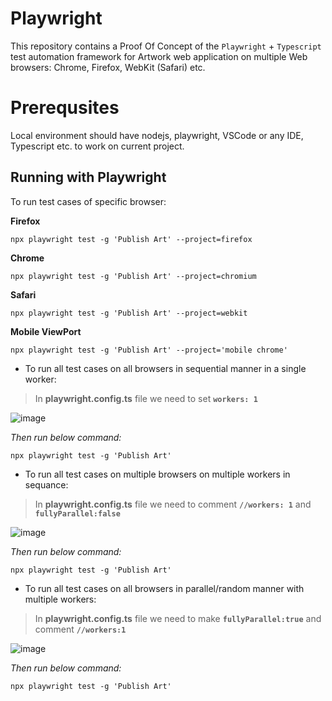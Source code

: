 
# Playwright
This repository contains a Proof Of Concept of the `Playwright` + `Typescript` test automation framework for Artwork web application on multiple Web browsers: Chrome, Firefox, WebKit (Safari) etc.

# Prerequsites
Local environment should have nodejs, playwright, VSCode or any IDE, Typescript etc. to work on current project.

## Running with Playwright
To run test cases of specific browser: 

**Firefox**
```
npx playwright test -g 'Publish Art' --project=firefox
```
**Chrome**
```
npx playwright test -g 'Publish Art' --project=chromium
```

**Safari**
```
npx playwright test -g 'Publish Art' --project=webkit
```
**Mobile ViewPort**
```
npx playwright test -g 'Publish Art' --project='mobile chrome'
```

- To run all test cases on all browsers in sequential manner in a single worker:

> In **playwright.config.ts** file we need to set **`workers: 1`**

   ![image](https://github.com/keshavpokhrel/PublishArtwork_Playwright/assets/6346814/a28601c7-0e20-4335-9aa4-a6cc425296d4)

_Then run below command:_

```
npx playwright test -g 'Publish Art'
```
- To run all test cases on multiple browsers on multiple workers in sequance:
> In **playwright.config.ts** file we need to comment **`//workers: 1`** and **`fullyParallel:false`**

  ![image](https://github.com/keshavpokhrel/PublishArtwork_Playwright/assets/6346814/3cb1cb1e-9e4e-448c-823b-6a281140965e)
 
 _Then run below command:_

```
npx playwright test -g 'Publish Art'
```
- To run all test cases on all browsers in parallel/random manner with multiple workers:
> In **playwright.config.ts** file we need to make **`fullyParallel:true`** and comment **`//workers:1`**
   
  ![image](https://github.com/keshavpokhrel/PublishArtwork_Playwright/assets/6346814/251f077c-26f7-476c-b714-1eb8f2d976da)

_Then run below command:_

```
npx playwright test -g 'Publish Art'
```

